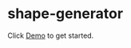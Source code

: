 # shape-generator

Click <a href='https://github.com/evkim1019/shape-generator.git' target='_blank'>Demo</a> to get started.
